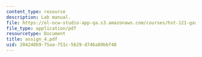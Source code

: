 ```yaml
---
content_type: resource
description: Lab manual.
file: https://ol-ocw-studio-app-qa.s3.amazonaws.com/courses/hst-121-gastroenterology-fall-2005/204240b975aa751c5629d746a89bbf48_assign_4.pdf
file_type: application/pdf
resourcetype: Document
title: assign_4.pdf
uid: 204240b9-75aa-751c-5629-d746a89bbf48
---
```

